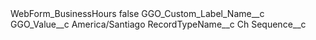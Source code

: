 <?xml version="1.0" encoding="UTF-8"?>
<CustomMetadata xmlns="http://soap.sforce.com/2006/04/metadata" xmlns:xsi="http://www.w3.org/2001/XMLSchema-instance" xmlns:xsd="http://www.w3.org/2001/XMLSchema">
    <label>WebForm_BusinessHours</label>
    <protected>false</protected>
    <values>
        <field>GGO_Custom_Label_Name__c</field>
        <value xsi:nil="true"/>
    </values>
    <values>
        <field>GGO_Value__c</field>
        <value xsi:type="xsd:string">America/Santiago</value>
    </values>
    <values>
        <field>RecordTypeName__c</field>
        <value xsi:type="xsd:string">Ch</value>
    </values>
    <values>
        <field>Sequence__c</field>
        <value xsi:nil="true"/>
    </values>
</CustomMetadata>
